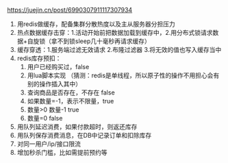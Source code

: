 https://juejin.cn/post/6990307911117307934

1. 用redis做缓存，配备集群分散热度以及主从服务器分担压力
2. 热点数据缓存击穿：1.活动开始前把数据加载到缓存中，2.用分布式锁请求数据+自旋锁（拿不到锁sleep几十毫秒再请求缓存）
3. 缓存穿透：1.服务端过滤无效请求 2.布隆过滤器 3.将无效的值也写入缓存当中
4. redis库存预扣：
    1. 用户已经购买过，false 
    2. 用lua脚本实现 （猜测：redis是单线程，所以原子性的操作不用担心会有别的操作插入其中）
      1. 查询商品是否存在，不存在 false
      2. 如果数量=-1，表示不限量，true
      3. 数量>0  数量-1  true
      4. 数量=0 false 
5. 用队列延迟消费，如果付款超时，则返还库存
6. 用队列保存消费消息，在DB中记录订单和扣除库存
7. 对同一用户/ip/接口限流
8. 增加秒杀门槛，比如需提前预约等